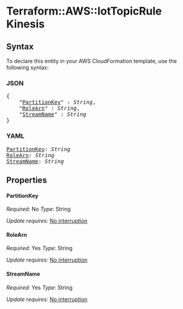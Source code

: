 # Terraform::AWS::IotTopicRule Kinesis

## Syntax

To declare this entity in your AWS CloudFormation template, use the following syntax:

### JSON

<pre>
{
    "<a href="#partitionkey" title="PartitionKey">PartitionKey</a>" : <i>String</i>,
    "<a href="#rolearn" title="RoleArn">RoleArn</a>" : <i>String</i>,
    "<a href="#streamname" title="StreamName">StreamName</a>" : <i>String</i>
}
</pre>

### YAML

<pre>
<a href="#partitionkey" title="PartitionKey">PartitionKey</a>: <i>String</i>
<a href="#rolearn" title="RoleArn">RoleArn</a>: <i>String</i>
<a href="#streamname" title="StreamName">StreamName</a>: <i>String</i>
</pre>

## Properties

#### PartitionKey

_Required_: No
_Type_: String

_Update requires_: [No interruption](https://docs.aws.amazon.com/AWSCloudFormation/latest/UserGuide/using-cfn-updating-stacks-update-behaviors.html#update-no-interrupt)

#### RoleArn

_Required_: Yes
_Type_: String

_Update requires_: [No interruption](https://docs.aws.amazon.com/AWSCloudFormation/latest/UserGuide/using-cfn-updating-stacks-update-behaviors.html#update-no-interrupt)

#### StreamName

_Required_: Yes
_Type_: String

_Update requires_: [No interruption](https://docs.aws.amazon.com/AWSCloudFormation/latest/UserGuide/using-cfn-updating-stacks-update-behaviors.html#update-no-interrupt)

